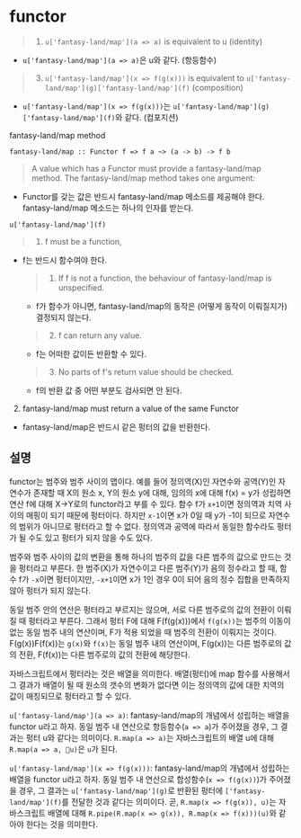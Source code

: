 # functor

> 1. `u['fantasy-land/map'](a => a)` is equivalent to u (identity)
- `u['fantasy-land/map'](a => a)`은 u와 같다. (항등함수)
> 3. `u['fantasy-land/map'](x => f(g(x)))` is equivalent to `u['fantasy-land/map'](g)['fantasy-land/map'](f)` (composition)
- `u['fantasy-land/map'](x => f(g(x)))`는 `u['fantasy-land/map'](g)['fantasy-land/map'](f)`와 같다. (컴포지션)

fantasy-land/map method
```
fantasy-land/map :: Functor f => f a ~> (a -> b) -> f b
```

> A value which has a Functor must provide a fantasy-land/map method. The fantasy-land/map method takes one argument:
- Functor를 갖는 값은 반드시 fantasy-land/map 메소드를 제공해야 한다. fantasy-land/map 메소드는 하나의 인자를 받는다.
```
u['fantasy-land/map'](f)
```

> 1. f must be a function,
- f는 반드시 함수여야 한다.
    > 1. If f is not a function, the behaviour of fantasy-land/map is unspecified.
    - f가 함수가 아니면, fantasy-land/map의 동작은 (어떻게 동작이 이뤄질지가) 결정되지 않는다.
    > 2. f can return any value.
    - f는 어떠한 값이든 반환할 수 있다.
    > 3. No parts of f's return value should be checked.
    - f의 반환 값 중 어떤 부분도 검사되면 안 된다.
2. fantasy-land/map must return a value of the same Functor
- fantasy-land/map은 반드시 같은 펑터의 값을 반환한다.

## 설명

functor는 범주와 범주 사이의 맵이다. 예를 들어 정의역(X)인 자연수와 공역(Y)인 자연수가 존재할 때 X의 원소 x, Y의 원소 y에 대해, 임의의 x에 대해 f(x) = y가 성립하면 연산 f에 대해 X->Y로의 functor라고 부를 수 있다. 함수 f가 `x+1`이면 정의역과 치역 사이의 매핑이 되기 때문에 펑터이다. 하지만 `x-1`이면 x가 0일 때 y가 -1이 되므로 자연수의 범위가 아니므로 펑터라고 할 수 없다. 정의역과 공역에 따라서 동일한 함수라도 펑터가 될 수도 있고 펑터가 되지 않을 수도 있다.

범주와 범주 사이의 값의 변환을 통해 하나의 범주의 값을 다른 범주의 값으로 만드는 것을 펑터라고 부른다. 한 범주(X)가 자연수이고 다른 범주(Y)가 음의 정수라고 할 때, 함수 f가 `-x`이면 펑터이지만, `-x+1`이면 x가 1인 경우 0이 되어 음의 정수 집합을 만족하지 않아 펑터가 되지 않는다.

동일 범주 안의 연산은 펑터라고 부르지는 않으며, 서로 다른 범주로의 값의 전환이 이뤄질 때 펑터라고 부른다. 그래서 펑터 F에 대해 F(f(g(x)))에서 `f(g(x))`는 범주의 이동이 없는 동일 범주 내의 연산이며, F가 적용 되었을 때 범주의 전환이 이뤄지는 것이다. F(g(x))F(f(x))는 `g(x)`와 `f(x)`는 동일 범주 내의 연산이며, F(g(x))는 다른 범주로의 값의 전환, F(f(x))는 다른 범주로의 값의 전환에 해당한다.

자바스크립트에서 펑터라는 것은 배열을 의미한다. 배열(펑터)에 map 함수를 사용해서 그 결과가 배열이 될 때 원소의 갯수의 변화가 없다면 이는 정의역의 값에 대한 치역의 값이 매칭되므로 펑터라고 할 수 있다.

`u['fantasy-land/map'](a => a)`: fantasy-land/map의 개념에서 성립하는 배열을 functor u라고 하자. 동일 범주 내 연산으로 항등함수(`a => a`)가 주어졌을 경우, 그 결과는 펑터 u와 같다는 의미이다. `R.map(a => a)`는 자바스크립트의 배열 u에 대해 `R.map(a => a, u)`은 `u`가 된다.

`u['fantasy-land/map'](x => f(g(x)))`: fantasy-land/map의 개념에서 성립하는 배열을 functor u라고 하자. 동일 범주 내 연산으로 합성함수(`x => f(g(x))`)가 주어졌을 경우, 그 결과는 `u['fantasy-land/map'](g)`로 반환된 펑터에 `['fantasy-land/map'](f)`를 전달한 것과 같다는 의미이다. 곧, `R.map(x => f(g(x)), u)`는 자바스크립트 배열에 대해 `R.pipe(R.map(x => g(x)), R.map(x => f(x)))(u)`와 같아야 한다는 것을 의미한다.
